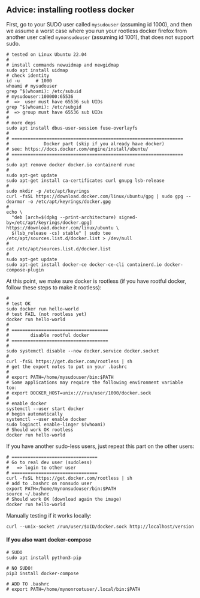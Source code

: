 
## Advice: installing rootless docker 

First, go to your SUDO user called `mysudouser` (assuming id 1000), and then we assume a worst case where you run your rootless docker firefox from another user called `mynonsudouser` (assuming id 1001), that does not support sudo.

```
# tested on Linux Ubuntu 22.04
#
# install commands newuidmap and newgidmap
sudo apt install uidmap  
# check identity 
id -u      # 1000
whoami # mysudouser
grep ^$(whoami): /etc/subuid
# mysudouser:100000:65536
#  =>  user must have 65536 sub UIDs
grep ^$(whoami): /etc/subgid
#  => group must have 65536 sub UIDs 
#
# more deps
sudo apt install dbus-user-session fuse-overlayfs
#
# ================================================================
#             Docker part (skip if you already have docker)
# see: https://docs.docker.com/engine/install/ubuntu/
# ================================================================
#
sudo apt remove docker docker.io containerd runc
# 
sudo apt-get update
sudo apt-get install ca-certificates curl gnupg lsb-release
#
sudo mkdir -p /etc/apt/keyrings
curl -fsSL https://download.docker.com/linux/ubuntu/gpg | sudo gpg --dearmor -o /etc/apt/keyrings/docker.gpg
#
echo \
  "deb [arch=$(dpkg --print-architecture) signed-by=/etc/apt/keyrings/docker.gpg] https://download.docker.com/linux/ubuntu \
  $(lsb_release -cs) stable" | sudo tee /etc/apt/sources.list.d/docker.list > /dev/null
#
cat /etc/apt/sources.list.d/docker.list
#
sudo apt-get update
sudo apt-get install docker-ce docker-ce-cli containerd.io docker-compose-plugin
```

At this point, we make sure docker is rootless (if you have rootful docker, follow these steps to make it rootless):

```
#
# test OK
sudo docker run hello-world
# test FAIL (not rootless yet)
docker run hello-world
#
# ====================================
#        disable rootful docker
# ====================================
#
sudo systemctl disable --now docker.service docker.socket
#
curl -fsSL https://get.docker.com/rootless | sh
# get the export notes to put on your .bashrc
#
# export PATH=/home/mysudouser/bin:$PATH
# Some applications may require the following environment variable too:
# export DOCKER_HOST=unix:///run/user/1000/docker.sock
#
# enable docker
systemctl --user start docker
# begin automatically
systemctl --user enable docker
sudo loginctl enable-linger $(whoami)
# Should work OK rootless
docker run hello-world
```

If you have another sudo-less users, just repeat this part on the other users:

```
# ================================
# Go to real dev user (sudoless)
#   => login to other user
# ================================
curl -fsSL https://get.docker.com/rootless | sh
# add to .bashrc on nonsudo user
export PATH=/home/mynonsudouser/bin:$PATH
source ~/.bashrc
# Should work OK (download again the image)
docker run hello-world
```

Manually testing if it works locally:

```
curl --unix-socket /run/user/$UID/docker.sock http://localhost/version
```

#### If you also want docker-compose

```
# SUDO
sudo apt install python3-pip

# NO SUDO!
pip3 install docker-compose

# ADD TO .bashrc
# export PATH=/home/mynonrootuser/.local/bin:$PATH
```
